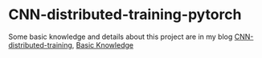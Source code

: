 # CNN-distributed-training-pytorch

Some basic knowledge and details about this project are in my blog [CNN-distributed-training](https://blog.csdn.net/qq_36484003/article/details/108668603), [Basic Knowledge](https://blog.csdn.net/qq_36484003/article/details/108665786)
